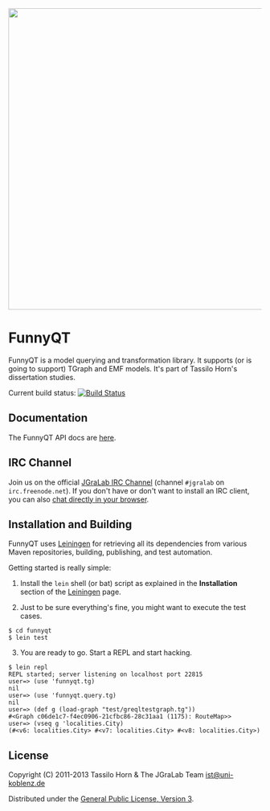 <object data="http://jgralab.github.io/funnyqt/images/funnyqt.svg" type="image/svg+xml" width="600">
  <img src="http://jgralab.github.io/funnyqt/images/funnyqt.png" width="600">
</object>

# FunnyQT

FunnyQT is a model querying and transformation library.  It supports (or is
going to support) TGraph and EMF models.  It's part of Tassilo Horn's
dissertation studies.

Current build status: [![Build Status](https://secure.travis-ci.org/jgralab/funnyqt.png)](http://travis-ci.org/jgralab/funnyqt)

## Documentation

The FunnyQT API docs are
[here](http://userpages.uni-koblenz.de/~horn/funnyqt-docs/).

## IRC Channel

Join us on the official [JGraLab IRC Channel](irc://irc.freenode.net/#jgralab)
(channel `#jgralab` on `irc.freenode.net`).  If you don't have or don't want to
install an IRC client, you can also
[chat directly in your browser](http://webchat.freenode.net/?channels=jgralab).


## Installation and Building

FunnyQT uses [Leiningen](https://github.com/technomancy/leiningen) for
retrieving all its dependencies from various Maven repositories, building,
publishing, and test automation.

Getting started is really simple:

1. Install the `lein` shell (or bat) script as explained in the
**Installation** section of the
[Leiningen](https://github.com/technomancy/leiningen) page.

2. Just to be sure everything's fine, you might want to execute the test cases.

```
$ cd funnyqt
$ lein test
```

3. You are ready to go.  Start a REPL and start hacking.

```
$ lein repl
REPL started; server listening on localhost port 22815
user=> (use 'funnyqt.tg)
nil
user=> (use 'funnyqt.query.tg)
nil
user=> (def g (load-graph "test/greqltestgraph.tg"))
#<Graph c06de1c7-f4ec0906-21cfbc86-28c31aa1 (1175): RouteMap>>
user=> (vseq g 'localities.City)
(#<v6: localities.City> #<v7: localities.City> #<v8: localities.City>)
```

## License

Copyright (C) 2011-2013 Tassilo Horn & The JGraLab Team <ist@uni-koblenz.de>

Distributed under the
[General Public License, Version 3](http://www.gnu.org/copyleft/gpl.html).

<!-- Local Variables:        -->
<!-- mode: markdown          -->
<!-- indent-tabs-mode: nil   -->
<!-- End:                    -->
